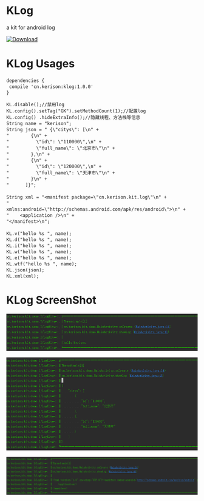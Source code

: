 # KLog 
a kit for android log

[![Download](https://api.bintray.com/packages/kerison/maven/KLog/images/download.svg) ](https://bintray.com/kerison/maven/KLog/_latestVersion)

# KLog Usages

````
dependencies {
 compile 'cn.kerison:klog:1.0.0'
}
````

```
KL.disable();//禁用log
KL.config().setTag("GK").setMethodCount(1);//配置log
KL.config() .hideExtraInfo();//隐藏线程、方法栈等信息
String name = "kerison";
String json = " {\"citys\": [\n" +
"        {\n" +
"          \"id\": \"110000\",\n" +
"          \"full_name\": \"北京市\"\n" +
"        },\n" +
"        {\n" +
"          \"id\": \"120000\",\n" +
"          \"full_name\": \"天津市\"\n" +
"        }\n" +
"      ]}";

String xml = "<manifest package=\"cn.kerison.kit.log\"\n" +
"          xmlns:android=\"http://schemas.android.com/apk/res/android\">\n" +
"    <application />\n" +
"</manifest>\n";

KL.v("hello %s ", name);
KL.d("hello %s ", name);
KL.i("hello %s ", name);
KL.w("hello %s ", name);
KL.e("hello %s ", name);
KL.wtf("hello %s ", name);
KL.json(json);
KL.xml(xml);
```

# KLog ScreenShot

![文本预览](img/cn_kerison_log_text.png)

![JSON预览](img/cn_kerison_log_json.png)

![XML预览](img/cn_kerison_log_xml.png)
